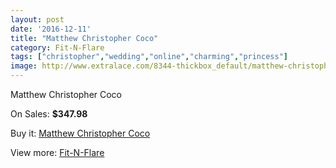 ```yaml
---
layout: post
date: '2016-12-11'
title: "Matthew Christopher Coco"
category: Fit-N-Flare
tags: ["christopher","wedding","online","charming","princess"]
image: http://www.extralace.com/8344-thickbox_default/matthew-christopher-coco.jpg
---
```

Matthew Christopher Coco

On Sales: **$347.98**
<a href="https://www.extralace.com/fit-n-flare/3956-matthew-christopher-coco.html"><amp-img layout="responsive" width="600" height="600" src="//www.extralace.com/8344-thickbox_default/matthew-christopher-coco.jpg" alt="Matthew Christopher Coco 0" /></a>
<a href="https://www.extralace.com/fit-n-flare/3956-matthew-christopher-coco.html"><amp-img layout="responsive" width="600" height="600" src="//www.extralace.com/8345-thickbox_default/matthew-christopher-coco.jpg" alt="Matthew Christopher Coco 1" /></a>

Buy it: [Matthew Christopher Coco](https://www.extralace.com/fit-n-flare/3956-matthew-christopher-coco.html "Matthew Christopher Coco")

View more: [Fit-N-Flare](https://www.extralace.com/4-fit-n-flare "Fit-N-Flare")